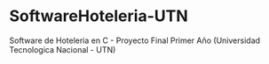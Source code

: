 # SoftwareHoteleria-UTN
Software de Hoteleria en C - Proyecto Final Primer Año (Universidad Tecnologica Nacional - UTN)
